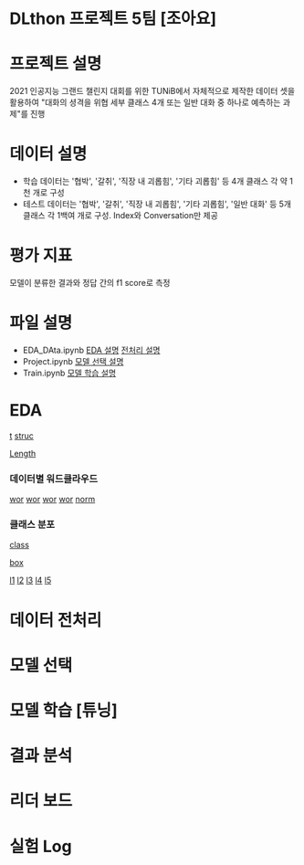 # DLthon 프로젝트 5팀 [조아요]

# 프로젝트 설명
2021 인공지능 그랜드 챌린지 대회를 위한 TUNiB에서 자체적으로 제작한 데이터 셋을  활용하여 "대화의 셩격을 위협 세부 클래스 4개 또는 일반 대화 중 하나로 예측하는 과제"를 진행

# 데이터 설명
* 학습 데이터는 '협박', '갈취', '직장 내 괴롭힘', '기타 괴롭힘' 등 4개 클래스 각 약 1천 개로 구성
* 테스트 데이터는 '협박', '갈취', '직장 내 괴롭힘', '기타 괴롭힘', '일반 대화' 등 5개 클래스 각 1백여 개로 구성. Index와 Conversation만 제공

# 평가 지표
모델이 분류한 결과와 정답 간의 f1 score로 측정

# 파일 설명
* EDA_DAta.ipynb [EDA 설명](#eda) [전처리 설명](#데이터-전처리)
* Project.ipynb [모델 선택 설명](#모델-선택)
* Train.ipynb [모델 학습 설명](#모델-학습-튜닝)

# EDA
[t](img/train.png)
[struc](img/structure.png)

[Length](img/Length.png)

### 데이터별 워드클라우드
[wor](img/wgal.png)
[wor](img/wgue.png)
[wor](img/whyub.png)
[wor](img/wjig.png)
[norm](img/wnorm.png)

### 클래스 분포
[class](img/classdis.png)

[box](img/box.png)

[l1](img/l1.png)
[l2](img/l2.png)
[l3](img/l3.png)
[l4](img/l4.png)
[l5](img/l5.png)

# 데이터 전처리

# 모델 선택

# 모델 학습 [튜닝]

# 결과 분석

# 리더 보드

# 실험 Log